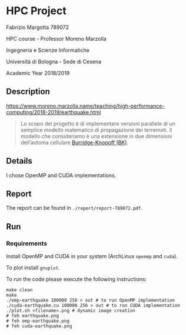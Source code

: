 # HPC Project

Fabrizio Margotta 789072

HPC course - Professor Moreno Marzolla

Ingegneria e Scienze Informatiche

Università di Bologna - Sede di Cesena

Academic Year 2018/2019

## Description

https://www.moreno.marzolla.name/teaching/high-performance-computing/2018-2019/earthquake.html

> Lo scopo del progetto è di implementare versioni parallele di un semplice modello matematico di propagazione dei terremoti. Il modello che consideriamo è una estensione in due dimensioni dell’automa cellulare [Burridge-Knopoff (BK)](https://pubs.geoscienceworld.org/ssa/bssa/article-abstract/57/3/341/116471/model-and-theoretical-seismicity).

## Details

I chose OpenMP and CUDA implementations.

## Report

The report can be found in `./report/report-789072.pdf`.

## Run

### Requirements

Install OpenMP and CUDA in your system (ArchLinux `openmp` and `cuda`).

To plot install `gnuplot`.

To run the code please execute the following instructions:

```
make clean
make
./omp-earthquake 100000 256 > out # to run OpenMP implementation
./cuda-earthquake.cu 100000 256 > out # to run CUDA implementation
./plot.sh <filename>.png # dynamic image creation
# feh earthquake.png
# feh omp-earthquake.png
# feh cuda-earthquake.png
```

